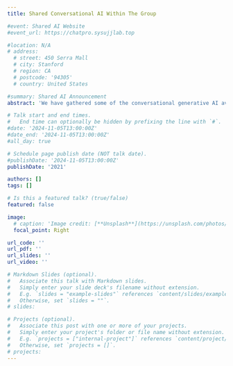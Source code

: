 ```yaml
---
title: Shared Conversational AI Within The Group 

#event: Shared AI Website
#event_url: https://chatpro.sysujjlab.top

#location: N/A
# address:
  # street: 450 Serra Mall
  # city: Stanford
  # region: CA
  # postcode: '94305'
  # country: United States

#summary: Shared AI Announcement
abstract: 'We have gathered some of the conversational generative AI available in the market based on the NextChat template, including ChatGPT (GPT-4o, GPT-3.5), Claude 3, and Gemini. Click on "Share AI Website" below to access them. After entering the website, you need to click "Login" and enter the password to use it. The password is the WIFI password for room 303. Our teacher will provide ample money of subscription quotas, so please make good use of this tool for research.'

# Talk start and end times.
#   End time can optionally be hidden by prefixing the line with `#`.
#date: '2024-11-05T13:00:00Z'
#date_end: '2024-11-05T13:00:00Z'
#all_day: true

# Schedule page publish date (NOT talk date).
#publishDate: '2024-11-05T13:00:00Z'
publishDate: '2021'

authors: []
tags: []

# Is this a featured talk? (true/false)
featured: false

image:
  # caption: 'Image credit: [**Unsplash**](https://unsplash.com/photos/bzdhc5b3Bxs)'
  focal_point: Right

url_code: ''
url_pdf: ''
url_slides: ''
url_video: ''

# Markdown Slides (optional).
#   Associate this talk with Markdown slides.
#   Simply enter your slide deck's filename without extension.
#   E.g. `slides = "example-slides"` references `content/slides/example-slides.md`.
#   Otherwise, set `slides = ""`.
# slides:

# Projects (optional).
#   Associate this post with one or more of your projects.
#   Simply enter your project's folder or file name without extension.
#   E.g. `projects = ["internal-project"]` references `content/project/deep-learning/index.md`.
#   Otherwise, set `projects = []`.
# projects:
---
```


<!-- Slides can be added in a few ways:

- **Create** slides using Wowchemy's [_Slides_](https://docs.hugoblox.com/managing-content/#create-slides) feature and link using `slides` parameter in the front matter of the talk file
- **Upload** an existing slide deck to `static/` and link using `url_slides` parameter in the front matter of the talk file
- **Embed** your slides (e.g. Google Slides) or presentation video on this page using [shortcodes](https://docs.hugoblox.com/writing-markdown-latex/).

Further event details, including page elements such as image galleries, can be added to the body of this page. -->

